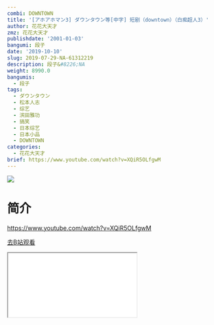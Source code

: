```yaml
---
combi: DOWNTOWN
title: '[アホアホマン3] ダウンタウン等[中字] 短剧（downtown）（白痴超人3）'
author: 花花大天才
zmz: 花花大天才
publishdate: '2001-01-03'
bangumi: 段子
date: '2019-10-10'
slug: 2019-07-29-NA-61312219
description: 段子&#8226;NA
weight: 8990.0
bangumis:
  - 段子
tags:
  - ダウンタウン
  - 松本人志
  - 综艺
  - 滨田雅功
  - 搞笑
  - 日本综艺
  - 日本小品
  - DOWNTOWN
categories:
  - 花花大天才
brief: https://www.youtube.com/watch?v=XQiR5OLfgwM
---
```

![](https://raw.githubusercontent.com/tcgriffith/owaraisite/master/static/tmpimg/7c59d5be44b14d92366a56f907a4bd3eada748e4.jpg.480.jpg)
# 简介  
https://www.youtube.com/watch?v=XQiR5OLfgwM  

[去B站观看](https://www.bilibili.com/video/av61312219/)
<div class ="resp-container"><iframe class="testiframe" src="//player.bilibili.com/player.html?aid=61312219"", scrolling="no", allowfullscreen="true" > </iframe></div> 
